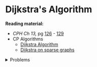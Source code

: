 # Dijkstra's Algorithm

**Reading material:**
* *CPH Ch 13,* pg [126](https://cses.fi/book/book.pdf#page=136) - [129](https://cses.fi/book/book.pdf#page=139)
* CP Algorithms
    * [Dijkstra Algorithm](https://cp-algorithms.com/graph/dijkstra.html)
    * [Dijkstra on sparse graphs](https://cp-algorithms.com/graph/dijkstra_sparse.html)

<details>
<summary>Problems</summary>
<ul>
    <li><a href="https://cses.fi/problemset/task/1671">CSES Shortest Routes I</a></li>
    <li><a href="https://codeforces.com/problemset/problem/229/B">CF 229 B Planets</a></li>
    <li><a href="https://codeforces.com/problemset/problem/144/D">CF 144 D Missile Silos</a></li>
    <li><a href="https://codeforces.com/problemset/problem/20/C">CF 20 C Dijkstra</a></li>
    <li><a href="https://cses.fi/problemset/task/1195">CSES Flight Discount</a></li>
    <li><a href="https://cses.fi/problemset/task/1202">CSES Investigation</a></li>
    <li><a href="https://codeforces.com/problemset/problem/96/D">CF 96 D</a></li>
    <li><a href="https://open.kattis.com/problems/robotturtles">Kattis Robot Turtles</a></li>
    <li><a href="https://codeforces.com/problemset/problem/449/B">CF 449 B</a></li>
    <li><a href="https://codeforces.com/problemset/problem/545/E">CF 545 E</a></li>
</ul>
</details>
